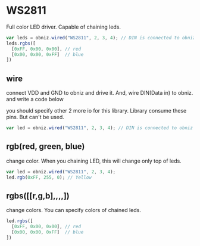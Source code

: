 # WS2811
Full color LED driver.
Capable of chaining leds.

```Javascript
var leds = obniz.wired("WS2811", 2, 3, 4); // DIN is connected to obniz io 2. you can't use 3 and 4.
leds.rgbs([
  [0xFF, 0x00, 0x00], // red
  [0x00, 0x00, 0xFF]  // blue
])
```

## wire
connect VDD and GND to obniz and drive it.
And, wire DIN(Data in) to obniz. and write a code below

you should specify other 2 more io for this library.
Library consume these pins. But can't be used.

```Javascript
var led = obniz.wired("WS2811", 2, 3, 4); // DIN is connected to obniz io 2. you can't use 3 and 4.
```

## rgb(red, green, blue)
change color.
When you chaining LED, this will change only top of leds.
```Javascript
var led = obniz.wired("WS2811", 2, 3, 4);
led.rgb(0xFF, 255, 0); // Yellow
```

## rgbs([[r,g,b],,,,])
change colors.
You can specify colors of chained leds.
```Javascript
led.rgbs([
  [0xFF, 0x00, 0x00], // red
  [0x00, 0x00, 0xFF]  // blue
])
```